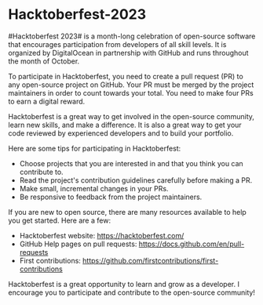 # Hacktoberfest-2023

#Hacktoberfest 2023# is a month-long celebration of open-source software that encourages participation from developers of all skill levels. It is organized by DigitalOcean in partnership with GitHub and runs throughout the month of October.

To participate in Hacktoberfest, you need to create a pull request (PR) to any open-source project on GitHub. Your PR must be merged by the project maintainers in order to count towards your total. You need to make four PRs to earn a digital reward.

Hacktoberfest is a great way to get involved in the open-source community, learn new skills, and make a difference. It is also a great way to get your code reviewed by experienced developers and to build your portfolio.

Here are some tips for participating in Hacktoberfest:

* Choose projects that you are interested in and that you think you can contribute to.
* Read the project's contribution guidelines carefully before making a PR.
* Make small, incremental changes in your PRs.
* Be responsive to feedback from the project maintainers.

If you are new to open source, there are many resources available to help you get started. Here are a few:

* Hacktoberfest website: https://hacktoberfest.com/
* GitHub Help pages on pull requests: https://docs.github.com/en/pull-requests
* First contributions: https://github.com/firstcontributions/first-contributions

Hacktoberfest is a great opportunity to learn and grow as a developer. I encourage you to participate and contribute to the open-source community!
